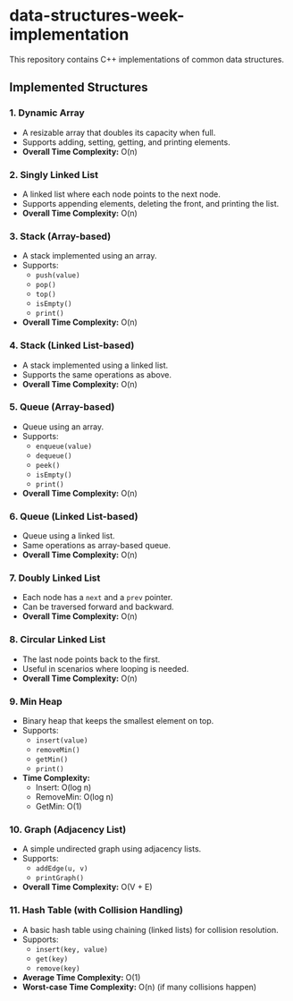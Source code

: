 # data-structures-week-implementation

This repository contains C++ implementations of common data structures.

## Implemented Structures

### 1. Dynamic Array
- A resizable array that doubles its capacity when full.
- Supports adding, setting, getting, and printing elements.
- **Overall Time Complexity:** O(n)

### 2. Singly Linked List
- A linked list where each node points to the next node.
- Supports appending elements, deleting the front, and printing the list.
- **Overall Time Complexity:** O(n)

### 3. Stack (Array-based)
- A stack implemented using an array.
- Supports:
  - `push(value)`
  - `pop()`
  - `top()`
  - `isEmpty()`
  - `print()`
- **Overall Time Complexity:** O(n)

### 4. Stack (Linked List-based)
- A stack implemented using a linked list.
- Supports the same operations as above.
- **Overall Time Complexity:** O(n)

### 5. Queue (Array-based)
- Queue using an array.
- Supports:
  - `enqueue(value)`
  - `dequeue()`
  - `peek()`
  - `isEmpty()`
  - `print()`
- **Overall Time Complexity:** O(n)

### 6. Queue (Linked List-based)
- Queue using a linked list.
- Same operations as array-based queue.
- **Overall Time Complexity:** O(n)

### 7. Doubly Linked List
- Each node has a `next` and a `prev` pointer.
- Can be traversed forward and backward.
- **Overall Time Complexity:** O(n)

### 8. Circular Linked List
- The last node points back to the first.
- Useful in scenarios where looping is needed.
- **Overall Time Complexity:** O(n)

### 9. Min Heap
- Binary heap that keeps the smallest element on top.
- Supports:
  - `insert(value)`
  - `removeMin()`
  - `getMin()`
  - `print()`
- **Time Complexity:**
  - Insert: O(log n)
  - RemoveMin: O(log n)
  - GetMin: O(1)

### 10. Graph (Adjacency List)
- A simple undirected graph using adjacency lists.
- Supports:
  - `addEdge(u, v)`
  - `printGraph()`
- **Overall Time Complexity:** O(V + E)

### 11. Hash Table (with Collision Handling)
- A basic hash table using chaining (linked lists) for collision resolution.
- Supports:
  - `insert(key, value)`
  - `get(key)`
  - `remove(key)`
- **Average Time Complexity:** O(1)  
- **Worst-case Time Complexity:** O(n) (if many collisions happen)

